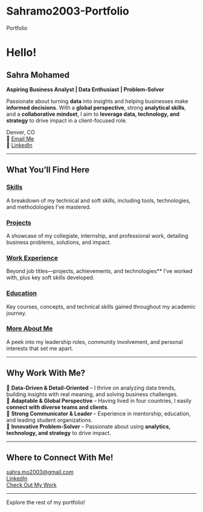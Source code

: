 # Sahramo2003-Portfolio
Portfolio


# Hello!  

## Sahra Mohamed  
**Aspiring Business Analyst | Data Enthusiast | Problem-Solver**  

Passionate about turning **data** into insights and helping businesses make **informed decisions**. With a **global perspective**, strong **analytical skills**, and a **collaborative mindset**, I aim to **leverage data, technology, and strategy** to drive impact in a client-focused role.  

Denver, CO  
📧 [Email Me](mailto:sahra.mo2003@gmail.com)  
🔗 [LinkedIn](https://www.linkedin.com/in/sahra-mohamed-230680253/)  

---

##  What You’ll Find Here  

###  [Skills](skills.md)  
A breakdown of my technical and soft skills, including tools, technologies, and methodologies I’ve mastered.

###  [Projects](projects.md)  
A showcase of my collegiate, internship, and professional work, detailing business problems, solutions, and impact.

###  [Work Experience](experience.md)  
Beyond job titles—projects, achievements, and technologies** I’ve worked with, plus key soft skills developed.

###  [Education](education.md)  
Key courses, concepts, and technical skills gained throughout my academic journey.

###  [More About Me](about.md) 
A peek into my leadership roles, community involvement, and personal interests that set me apart.

---

##  Why Work With Me?  

🔹 **Data-Driven & Detail-Oriented** – I thrive on analyzing data trends, building insights with real meaning, and solving business challenges.  
🔹 **Adaptable & Global Perspective** – Having lived in four countries, I easily **connect with diverse teams and clients**.  
🔹 **Strong Communicator & Leader** – Experience in mentorship, education, and leading student organizations.  
🔹 **Innovative Problem-Solver** – Passionate about using **analytics, technology, and strategy** to drive impact.  

---

##  Where to Connect With Me!  

[sahra.mo2003@gmail.com](mailto:sahra.mo2003@gmail.com)  
[LinkedIn](https://www.linkedin.com/in/sahra-mohamed-230680253/)  
[Check Out My Work](projects.md)  

---

Explore the rest of my portfolio!
